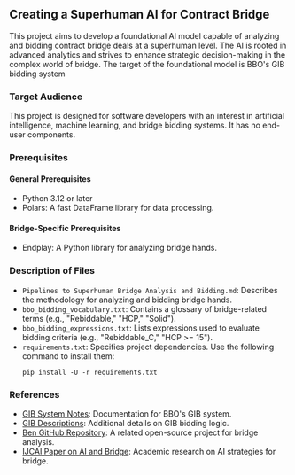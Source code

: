 ## Creating a Superhuman AI for Contract Bridge

This project aims to develop a foundational AI model capable of analyzing and bidding contract bridge deals at a superhuman level. The AI is rooted in advanced analytics and strives to enhance strategic decision-making in the complex world of bridge. The target of the foundational model is BBO's GIB bidding system

### Target Audience
This project is designed for software developers with an interest in artificial intelligence, machine learning, and bridge bidding systems. It has no end-user components.

### Prerequisites
#### General Prerequisites
- Python 3.12 or later
- Polars: A fast DataFrame library for data processing.

#### Bridge-Specific Prerequisites
- Endplay: A Python library for analyzing bridge hands.

### Description of Files
- `Pipelines to Superhuman Bridge Analysis and Bidding.md`: Describes the methodology for analyzing and bidding bridge hands.
- `bbo_bidding_vocabulary.txt`: Contains a glossary of bridge-related terms (e.g., "Rebiddable," "HCP," "Solid").
- `bbo_bidding_expressions.txt`: Lists expressions used to evaluate bidding criteria (e.g., "Rebiddable_C," "HCP >= 15").
- `requirements.txt`: Specifies project dependencies. Use the following command to install them:
  ```
  pip install -U -r requirements.txt
  ```

### References
- [GIB System Notes](https://www.bridgebase.com/doc/gib_system_notes.php): Documentation for BBO's GIB system.
- [GIB Descriptions](https://www.bridgebase.com/doc/gib_descriptions.php): Additional details on GIB bidding logic.
- [Ben GitHub Repository](https://github.com/lorserker/ben): A related open-source project for bridge analysis.
- [IJCAI Paper on AI and Bridge](https://www.ijcai.org/Proceedings/99-1/Papers/084.pdf): Academic research on AI strategies for bridge.


